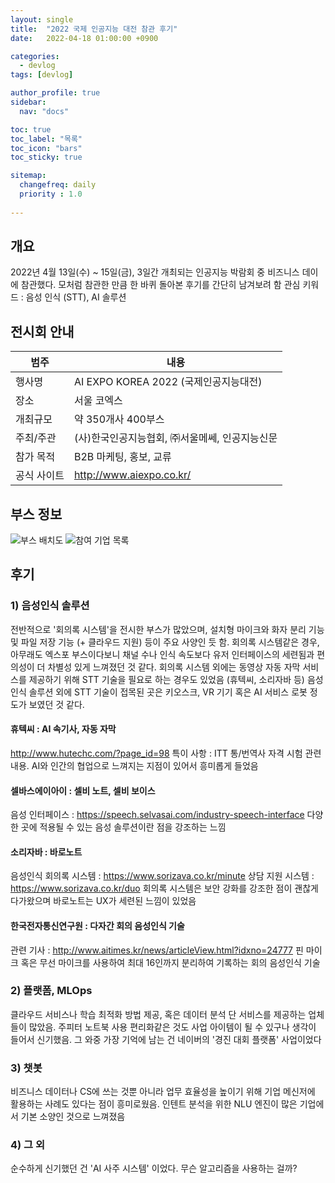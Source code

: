 ```yaml
---
layout: single
title:  "2022 국제 인공지능 대전 참관 후기"
date:   2022-04-18 01:00:00 +0900

categories:
  - devlog
tags: [devlog]

author_profile: true
sidebar:
  nav: "docs"

toc: true
toc_label: "목록"
toc_icon: "bars"
toc_sticky: true

sitemap:
  changefreq: daily
  priority : 1.0
  
---
```



## 개요
2022년 4월 13일(수) ~ 15일(금),  3일간 개최되는 인공지능 박람회 중 비즈니스 데이에 참관했다. 모처럼 참관한 만큼 한 바퀴 돌아본 후기를 간단히 남겨보려 함
관심 키워드 : 음성 인식 (STT), AI 솔루션

## 전시회 안내   

|범주|내용|
|------|------|
|행사명|AI EXPO KOREA 2022 (국제인공지능대전)|
|장소|서울 코엑스|
|개최규모|약 350개사 400부스|
|주최/주관|(사)한국인공지능협회, ㈜서울메쎄, 인공지능신문|
|참가 목적|B2B 마케팅, 홍보, 교류|
|공식 사이트|http://www.aiexpo.co.kr/|  

## 부스 정보
![부스 배치도](https://i.imgur.com/pTL0rqo.jpg)
![참여 기업 목록](https://i.imgur.com/LXk5qPe.jpg)

## 후기
### 1) 음성인식 솔루션
전반적으로 '회의록 시스템'을 전시한 부스가 많았으며, 설치형 마이크와 화자 분리 기능 및 파일 저장 기능 (+ 클라우드 지원) 등이 주요 사양인 듯 함. 회의록 시스템같은 경우, 아무래도 엑스포 부스이다보니 채널 수나 인식 속도보다 유저 인터페이스의 세련됨과 편의성이 더 차별성 있게 느껴졌던 것 같다. 회의록 시스템 외에는 동영상 자동 자막 서비스를 제공하기 위해 STT 기술을 필요로 하는 경우도 있었음 (휴텍씨, 소리자바 등) 
음성인식 솔루션 외에 STT 기술이 접목된 곳은 키오스크, VR 기기 혹은 AI 서비스 로봇 정도가 보였던 것 같다.
#### 휴텍씨 : AI 속기사, 자동 자막
http://www.hutechc.com/?page_id=98
특이 사항 : ITT 통/번역사 자격 시험 관련 내용. AI와 인간의 협업으로 느껴지는 지점이 있어서 흥미롭게 들었음

#### 셀바스에이아이 : 셀비 노트, 셀비 보이스
음성 인터페이스 : https://speech.selvasai.com/industry-speech-interface
다양한 곳에 적용될 수 있는 음성 솔루션이란 점을 강조하는 느낌

#### 소리자바 : 바로노트
음성인식 회의록 시스템 : https://www.sorizava.co.kr/minute
상담 지원 시스템 : https://www.sorizava.co.kr/duo
회의록 시스템은 보안 강화를 강조한 점이 괜찮게 다가왔으며 바로노트는 UX가 세련된 느낌이 있었음 

#### 한국전자통신연구원 : 다자간 회의 음성인식 기술
관련 기사 : http://www.aitimes.kr/news/articleView.html?idxno=24777
핀 마이크 혹은 무선 마이크를 사용하여 최대 16인까지 분리하여 기록하는 회의 음성인식 기술  

### 2) 플랫폼, MLOps
클라우드 서비스나 학습 최적화 방법 제공, 혹은 데이터 분석 단 서비스를 제공하는 업체들이 많았음. 주피터 노트북 사용 편리화같은 것도 사업 아이템이 될 수 있구나 생각이 들어서 신기했음. 그 와중 가장 기억에 남는 건 네이버의 '경진 대회 플랫폼' 사업이었다
### 3) 챗봇
비즈니스 데이터나 CS에 쓰는 것뿐 아니라 업무 효율성을 높이기 위해 기업 메신저에 활용하는 사례도 있다는 점이 흥미로웠음. 인텐트 분석을 위한 NLU 엔진이 많은 기업에서 기본 소양인 것으로 느껴졌음
### 4) 그 외 
순수하게 신기했던 건 'AI 사주 시스템' 이었다. 무슨 알고리즘을 사용하는 걸까?

